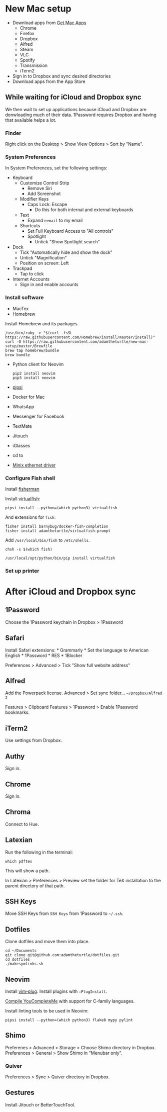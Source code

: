 # New Mac setup

* Download apps from [Get Mac Apps](getmacapps.com)
	* Chrome
	* Firefox
	* Dropbox
	* Alfred
	* Steam
	* VLC
	* Spotify
	* Transmission
	* iTerm2
* Sign in to Dropbox and sync desired directories
* Download apps from the App Store

## While waiting for iCloud and Dropbox sync

We then wait to set up applications because iCloud and Dropbox are donwloading much of their data.
1Password requires Dropbox and having that available helps a lot.

### Finder

Right click on the Desktop > Show View Options > Sort by "Name".

### System Preferences

In System Preferences, set the following settings:

* Keyboard
	* Customize Control Strip
		* Remove Siri
		* Add Screenshot
	* Modifier Keys
		* Caps Lock: Escape
			* Do this for both internal and external keyboards
	* Text
		* Expand `eemail` to my email
	* Shortcuts
		* Set Full Keyboard Access to "All controls"
		* Spotlight
			* Untick "Show Spotlight search"
* Dock
	* Tick "Automatically hide and show the dock"
	* Untick "Magnification"
	* Position on screen: Left
* Trackpad
	* Tap to click
* Internet Accounts
	* Sign in and enable accounts

### Install software

* MacTex
* Homebrew

Install Homebrew and its packages.

	/usr/bin/ruby -e "$(curl -fsSL https://raw.githubusercontent.com/Homebrew/install/master/install)"
	curl -O https://raw.githubusercontent.com/adamtheturtle/new-mac-setup/master/Brewfile
	brew tap homebrew/bundle
	brew bundle

* Python client for Neovim

	```
	pip2 install neovim
	pip3 install neovim
	```

* [pipsi](https://github.com/mitsuhiko/pipsi)
* Docker for Mac
* WhatsApp
* Messenger for Facebook
* TextMate
* Jitouch
* iGlasses
* cd to
* [Minix ethernet driver](http://minix.com.hk/downfile/NEO_C_Ethernet_driver.zip)

### Configure Fish shell

Install [fisherman](https://github.com/fisherman/fisherman)

Install [virtualfish](https://github.com/adambrenecki/virtualfish):

	pipsi install --python=(which python3) virtualfish

And extensions for `fish`:

	fisher install barnybug/docker-fish-completion
	fisher install adamtheturtle/virtualfish-prompt

Add `/usr/local/bin/fish` to `/etc/shells`.

	chsh -s $(which fish)

	/usr/local/opt/python/bin/pip install virtualfish

### Set up printer

# After iCloud and Dropbox sync

## 1Password

Choose the 1Password keychain in Dropbox > 1Password

## Safari

Install Safari extensions:
	* Grammarly
		* Set the language to American English
	* 1Password
	* RES
	* 1Blocker

Preferences > Advanced > Tick "Show full website address"

## Alfred

Add the Powerpack license.
Advanced > Set sync folder... `~/Dropbox/Alfred 2`

Features > Clipboard
Features > 1Password > Enable 1Password bookmarks.

## iTerm2

Use settings from Dropbox.

## Authy

Sign in.

## Chrome

Sign in.

## Chroma

Connect to Hue.

## Latexian

Run the following in the terminal:

	which pdftex

This will show a path.

In Latexian > Preferences > Preview set the folder for TeX installation to the parent directory of that path.

## SSH Keys

Move SSH Keys from `SSH Keys` from 1Password to `~/.ssh`.

## Dotfiles

Clone dotfiles and move them into place.

	cd ~/Documents
	git clone git@github.com:adamtheturtle/dotfiles.git
	cd dotfiles
	./makesymlinks.sh
	
## Neovim

Install [vim-plug](https://github.com/junegunn/vim-plug#installation).
Install plugins with `:PlugInstall`.

[Compile YouCompleteMe](https://github.com/Valloric/YouCompleteMe#mac-os-x) with support for C-family languages.

Install linting tools to be used in Neovim:

	pipsi install --python=(which python3) flake8 mypy pylint

## Shimo

Preferenes > Advanced > Storage > Choose Shimo directory in Dropbox.
Preferences > General > Show Shimo in "Menubar only".

### Quiver

Preferences > Sync > Quiver directory in Dropbox.

## Gestures

Install Jitouch or BetterTouchTool.
